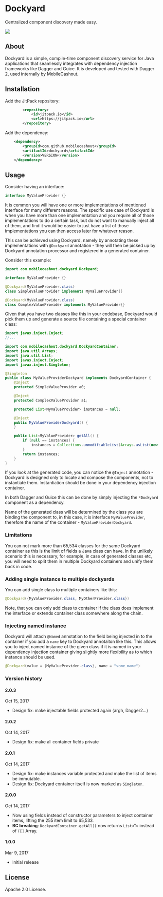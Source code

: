 # Dockyard

Centralized component discovery made easy.

[![](https://jitpack.io/v/mobilecashout/dockyard.svg)](https://jitpack.io/#mobilecashout/dockyard)

## About

Dockyard is a simple, compile-time component discovery service for Java applications that seamlessly integrates with 
dependency injection frameworks like Dagger and Guice. It is developed and tested with Dagger 2, used internally
by MobileCashout.

## Installation

Add the JitPack repository:

```xml
		<repository>
		    <id>jitpack.io</id>
		    <url>https://jitpack.io</url>
		</repository>
```

Add the dependency:

```xml
	<dependency>
	    <groupId>com.github.mobilecashout</groupId>
	    <artifactId>dockyard</artifactId>
	    <version>VERSION</version>
	</dependency>
```

## Usage

Consider having an interface:

```java
interface MyValueProvider {}
```

It is common you will have one or more implementations of mentioned interface for many different reasons.
The specific use case of Dockyard is when  you have more than one implementation and you require all of those 
implementations to do a certain task, but do not want to manually inject all of them, and find it would be
easier to just have a list of those implementations you can then access later for whatever reason.

This can be achieved using Dockyard, namely by annotating these implementations with `@Dockyard` annotation - 
they will then be picked up by Dockyard annotation processor and registered in a generated container.

Consider this example:

```java
import com.mobilecashout.dockyard.Dockyard;

interface MyValueProvider {}

@Dockyard(MyValueProvider.class)
class SimpleValueProvider implements MyValueProvider{}

@Dockyard(MyValueProvider.class)
class ComplexValueProvider implements MyValueProvider{}
```

Given that you have two classes like this in your codebase, Dockyard would pick them up and generate a source file
containing a special container class:

```java
import javax.inject.Inject;
//...

import com.mobilecashout.dockyard.DockyardContainer;
import java.util.Arrays;
import java.util.List;
import javax.inject.Inject;
import javax.inject.Singleton;

@Singleton
public class MyValueProviderDockyard implements DockyardContainer {
    @Inject
    protected SimpleValueProvider a0;

    @Inject
    protected ComplexValueProvider a1;

    protected List<MyValueProvider> instances = null;

    @Inject
    public MyValueProviderDockyard() {
    }

    public List<MyValueProvider> getAll() {
        if (null == instances) {
            instances = Collections.unmodifiableList(Arrays.asList(new MyValueProvider[] {a0,a1}));
        }
        return instances;
    }
}
```

If you look at the generated code, you can notice the `@Inject` annotation - 
Dockyard is designed only to locate and compose the components, not to instantiate them. 
Instantiation should be done in your dependency injection container.

In both Dagger and Guice this can be done by simply injecting the `*Dockyard` component as a
dependency.

Name of the generated class will be determined by the class you are binding the component to,
in this case, it is interface `MyValueProvider`, therefore the name of the container - 
`MyValueProviderDockyard`.

### Limitations

You can not mark more than 65,534 classes for the same Dockyard container as this is the limit of fields
a Java class can have. In the unlikely scenario this is necessary, for example, in case of generated classes
etc, you will need to split them in multiple Dockyard containers and unify them back in code.

### Adding single instance to multiple dockyards

You can add single class to multiple containers like this:

```java
@Dockyard({MyValueProvider.class, MyOtherProvider.class})
```

Note, that you can only add class to container if the class does implement the interface or extends container class
somewhere along the chain.

### Injecting named instance

Dockyard will attach `@Named` annotation to the field being injected in to the container if you add a `name` key to Dockyard annotaiton like this.
This allows you to inject named instance of the given class if it is named in your dependency injection container giving slightly more
flexibility as to which instance should be used.

```java
@Dockyard(value = {MyValueProvider.class}, name = "some_name")
```

### Version history

#### 2.0.3
Oct 15, 2017

- Design fix: make injectable fields protected again (argh, Dagger2...)

#### 2.0.2
Oct 14, 2017

- Design fix: make all container fields private

#### 2.0.1
Oct 14, 2017

- Design fix: make instances variable protected and make the list of items be immutable.
- Design fix: Dockyard container itself is now marked as `Singleton`.

#### 2.0.0
Oct 14, 2017

- Now using fields instead of constructor parameters to inject container items, lifting the 255 item limit to 65,533.
- **BC breaking**: `DockyardContainer.getAll()` now returns `List<T>` instead of `T[]` Array.

#### 1.0.0
Mar 9, 2017

- Initial release

## License

Apache 2.0 License.
